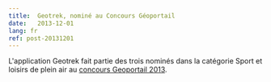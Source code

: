 ```yaml
---
title:  Geotrek, nominé au Concours Géoportail
date:   2013-12-01
lang: fr
ref: post-20131201
---
```


L'application Geotrek fait partie des trois nominés dans la catégorie Sport et loisirs de plein air au <a href="http://concours-geoportail.ign.fr/">concours Geoportail 2013</a>.